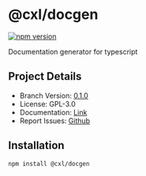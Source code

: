 # @cxl/docgen 
	
[![npm version](https://badge.fury.io/js/%40cxl%2Fdocgen.svg)](https://badge.fury.io/js/%40cxl%2Fdocgen)

Documentation generator for typescript

## Project Details

-   Branch Version: [0.1.0](https://npmjs.com/package/@cxl/docgen/v/0.1.0)
-   License: GPL-3.0
-   Documentation: [Link](https://cxlio.github.io/cxl/docgen)
-   Report Issues: [Github](https://github.com/cxlio/cxl/issues)

## Installation

	npm install @cxl/docgen

